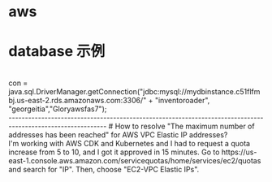 # aws
# database 示例
<br>
con = java.sql.DriverManager.getConnection("jdbc:mysql://mydbinstance.c51flfmbj.us-east-2.rds.amazonaws.com:3306/" + "inventoroader", "georgeitia","Gloryawsfas7");
<br>
------------------------------------------------------------------------------------------------------------
# How to resolve "The maximum number of addresses has been reached" for AWS VPC Elastic IP addresses?
<br>
I'm working with AWS CDK and Kubernetes and I had to request a quota increase from 5 to 10, and I got it approved in 15 minutes.
Go to https://us-east-1.console.aws.amazon.com/servicequotas/home/services/ec2/quotas and search for "IP". Then, choose "EC2-VPC Elastic IPs".
